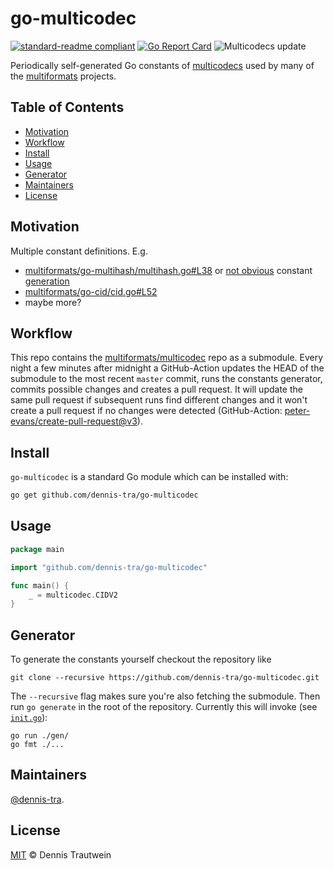 # go-multicodec

[![standard-readme compliant](https://img.shields.io/badge/readme%20style-standard-brightgreen.svg)](https://github.com/RichardLitt/standard-readme) [![Go Report Card](https://goreportcard.com/badge/dennis-tra/go-multicodec)](https://goreportcard.com/report/dennis-tra/go-multicodec) ![Multicodecs update](https://github.com/dennis-tra/go-multicodec/workflows/Multicodecs%20update/badge.svg)

Periodically self-generated Go constants of [multicodecs](https://github.com/multiformats/multicodec) used by many of the [multiformats](https://github.com/multiformats/multiformats) projects.

## Table of Contents

- [Motivation](#motivation)
- [Workflow](#workflow)
- [Install](#install)
- [Usage](#usage)
- [Generator](#generator)
- [Maintainers](#maintainers)
- [License](#license)

## Motivation

Multiple constant definitions. E.g.

- [multiformats/go-multihash/multihash.go#L38](https://github.com/multiformats/go-multihash/blob/6f1ea18f1da5f7735ea31b5e2011da61c409e37f/multihash.go#L38) or [not obvious](https://github.com/multiformats/go-multihash/issues/53#issuecomment-313360164) constant [generation](https://github.com/multiformats/go-multihash/blob/master/multihash.go#L78)
- [multiformats/go-cid/cid.go#L52](https://github.com/ipfs/go-cid/blob/e530276a7008f5973e7da6640ed305ecc5825d27/cid.go#L52)
- maybe more?

## Workflow

This repo contains the [multiformats/multicodec](https://github.com/multiformats/multicodec) repo as a submodule. Every night a few minutes after midnight a GitHub-Action updates the HEAD of the submodule to the most recent `master` commit, runs the constants generator, commits possible changes and creates a pull request. It will update the same pull request if subsequent runs find different changes and it won't create a pull request if no changes were detected (GitHub-Action: [peter-evans/create-pull-request@v3](https://github.com/peter-evans/create-pull-request)).

## Install

`go-multicodec` is a standard Go module which can be installed with:

```sh
go get github.com/dennis-tra/go-multicodec
```

## Usage

```go
package main

import "github.com/dennis-tra/go-multicodec"

func main() {
    _ = multicodec.CIDV2
}
```

## Generator

To generate the constants yourself checkout the repository like

```shell
git clone --recursive https://github.com/dennis-tra/go-multicodec.git
```

The `--recursive` flag makes sure you're also fetching the submodule. Then run `go generate` in the root of the repository. Currently this will invoke (see [`init.go`](./init.go)):

```shell
go run ./gen/
go fmt ./...
```

## Maintainers

[@dennis-tra](https://github.com/dennis-tra).

## License

[MIT](LICENSE) © Dennis Trautwein